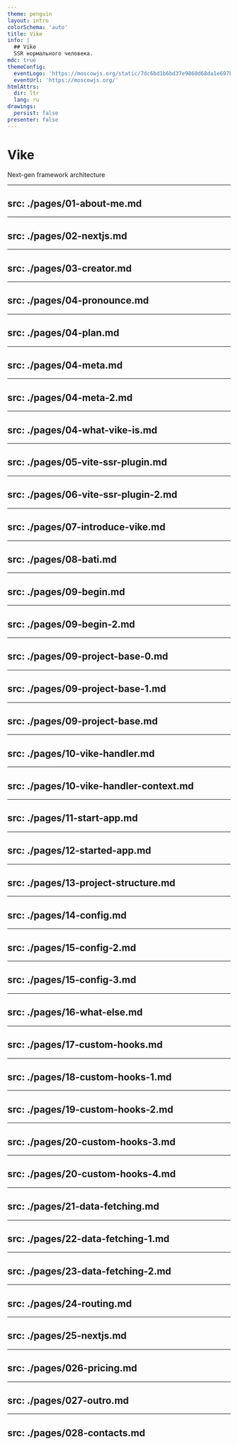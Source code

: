 ```yaml
---
theme: penguin
layout: intro
colorSchema: 'auto'
title: Vike
info: |
  ## Vike
  SSR нормального человека.
mdc: true
themeConfig:
  eventLogo: 'https://moscowjs.org/static/7dc6bd1b6bd37e9860d68da1e697bae7/d966b/logo.png'
  eventUrl: 'https://moscowjs.org/'
htmlAttrs:
  dir: ltr
  lang: ru
drawings:
  persist: false
presenter: false
---
```


<style>
    html.dark .prose {
        --un-prose-body: white;
    }
</style>

# Vike
Next-gen framework architecture


---
src: ./pages/01-about-me.md
---

---
src: ./pages/02-nextjs.md
---

---
src: ./pages/03-creator.md
---

---
src: ./pages/04-pronounce.md
---

---
src: ./pages/04-plan.md
---

---
src: ./pages/04-meta.md
---
---
src: ./pages/04-meta-2.md
---

---
src: ./pages/04-what-vike-is.md
---

---
src: ./pages/05-vite-ssr-plugin.md
---

---
src: ./pages/06-vite-ssr-plugin-2.md
---

---
src: ./pages/07-introduce-vike.md
---

---
src: ./pages/08-bati.md
---

---
src: ./pages/09-begin.md
---

---
src: ./pages/09-begin-2.md
---

---
src: ./pages/09-project-base-0.md
---

---
src: ./pages/09-project-base-1.md
---

---
src: ./pages/09-project-base.md
---

---
src: ./pages/10-vike-handler.md
---

---
src: ./pages/10-vike-handler-context.md
---

---
src: ./pages/11-start-app.md
---
---
src: ./pages/12-started-app.md
---
---
src: ./pages/13-project-structure.md
---
---
src: ./pages/14-config.md
---
---
src: ./pages/15-config-2.md
---
---
src: ./pages/15-config-3.md
---
---
src: ./pages/16-what-else.md
---
---
src: ./pages/17-custom-hooks.md
---
---
src: ./pages/18-custom-hooks-1.md
---
---
src: ./pages/19-custom-hooks-2.md
---
---
src: ./pages/20-custom-hooks-3.md
---
---
src: ./pages/20-custom-hooks-4.md
---
---
src: ./pages/21-data-fetching.md
---
---
src: ./pages/22-data-fetching-1.md
---
---
src: ./pages/23-data-fetching-2.md
---
---
src: ./pages/24-routing.md
---

---
src: ./pages/25-nextjs.md
---
---
src: ./pages/026-pricing.md
---
---
src: ./pages/027-outro.md
---
---
src: ./pages/028-contacts.md
---